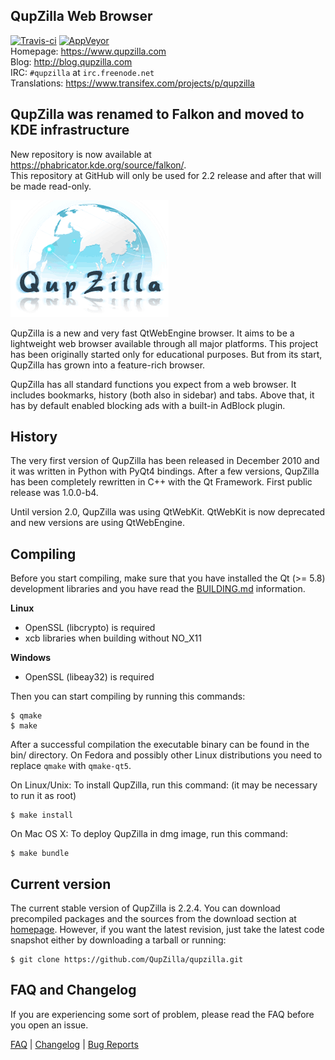 QupZilla Web Browser
----------------------------------------------------------------------------------------

[![Travis-ci](https://travis-ci.org/QupZilla/qupzilla.svg?branch=master)](https://travis-ci.org/QupZilla/qupzilla)
[![AppVeyor](https://ci.appveyor.com/api/projects/status/github/qupzilla/qupzilla?svg=true)](https://ci.appveyor.com/project/srazi/qupzilla-utoeb)  
Homepage: https://www.qupzilla.com  
Blog: http://blog.qupzilla.com  
IRC: `#qupzilla` at `irc.freenode.net`  
Translations: https://www.transifex.com/projects/p/qupzilla

QupZilla was renamed to Falkon and moved to KDE infrastructure
----------------------------------------------------------------

New repository is now available at https://phabricator.kde.org/source/falkon/.   
This repository at GitHub will only be used for 2.2 release and after that will be made read-only.

![QupZilla icon](https://github.com/QupZilla/qupzilla/blob/master/src/lib/data/icons/other/about.png?raw=true)

QupZilla is a new and very fast QtWebEngine browser. It aims to be a lightweight web browser
available through all major platforms. This project has been originally started only
for educational purposes. But from its start, QupZilla has grown into a feature-rich browser.

QupZilla has all standard functions you expect from a web browser. It includes bookmarks,
history (both also in sidebar) and tabs. Above that, it has by default enabled blocking ads
with a built-in AdBlock plugin.

History
----------------------------------------------------------------------------------------

The very first version of QupZilla has been released in December 2010 and it was written
in Python with PyQt4 bindings. After a few versions, QupZilla has been completely rewritten
in C++ with the Qt Framework. First public release was 1.0.0-b4.

Until version 2.0, QupZilla was using QtWebKit. QtWebKit is now deprecated and new versions
are using QtWebEngine.

Compiling
----------------------------------------------------------------------------------------

Before you start compiling, make sure that you have installed the Qt (>= 5.8) development libraries
and you have read the [BUILDING.md](https://github.com/QupZilla/qupzilla/blob/master/BUILDING.md) information.

**Linux**

 * OpenSSL (libcrypto) is required
 * xcb libraries when building without NO_X11

**Windows**
 * OpenSSL (libeay32) is required

Then you can start compiling by running this commands:

    $ qmake
    $ make

After a successful compilation the executable binary can be found in the bin/ directory.
On Fedora and possibly other Linux distributions you need to replace `qmake` with `qmake-qt5`.

On Linux/Unix: To install QupZilla, run this command: (it may be necessary to run it as root)

    $ make install

On Mac OS X: To deploy QupZilla in dmg image, run this command:

    $ make bundle

Current version
----------------------------------------------------------------------------------------

The current stable version of QupZilla is 2.2.4. You can download precompiled packages
and the sources from the download section at [homepage](https://www.qupzilla.com/download).
However, if you want the latest revision, just take the latest code snapshot either by
downloading a tarball or running:

    $ git clone https://github.com/QupZilla/qupzilla.git

FAQ and Changelog
----------------------------------------------------------------------------------------

If you are experiencing some sort of problem, please read the FAQ before you open an issue.

[FAQ](https://github.com/QupZilla/qupzilla/wiki/FAQ) | [Changelog](https://github.com/QupZilla/qupzilla/blob/master/CHANGELOG) | [Bug Reports](https://github.com/QupZilla/qupzilla/wiki/Bug-Reports)
